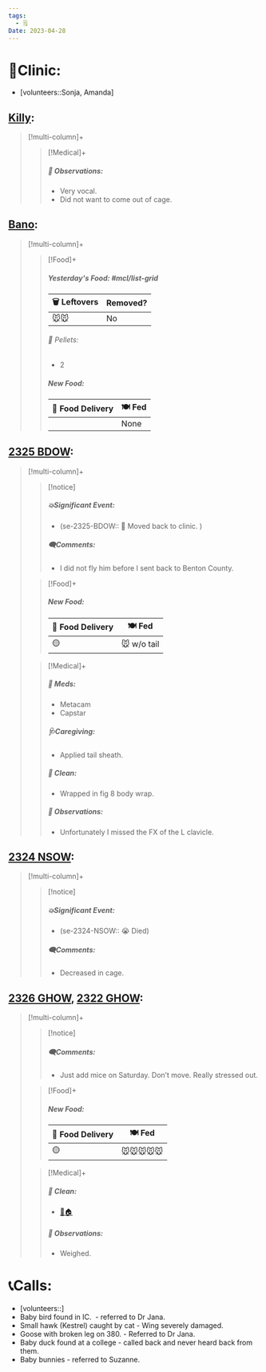 ```yaml
---
tags:
  - 🗒️
Date: 2023-04-28
---
```


# 🏥Clinic:
- [volunteers::Sonja, Amanda]

## [Killy](../RARE%20Birds/Ed%20Birds/Killy.md):
> [!multi-column]+
>
>> [!Medical]+
>> ##### 🔭 Observations:
>> - Very vocal.
>> - Did not want to come out of cage.

## [Bano](../RARE%20Birds/Ed%20Birds/Bano.md):
> [!multi-column]+
>
>> [!Food]+
>> ##### Yesterday's Food: #mcl/list-grid
>> |🗑️ Leftovers| Removed?
>> |---|---|
>>|🐭🐭|No
>>
>>###### 💩 Pellets:
>>- 2
>>
>> ##### New Food:
>> |🚚 Food Delivery| 🍽️ Fed|
>> |---|---|
>>||None

## [2325 BDOW](../RARE%20Birds/2325%20BDOW.md):
> [!multi-column]+
>
>> [!notice]
>> ##### 💥Significant Event:
>> - (se-2325-BDOW:: 🏥 Moved back to clinic. )
>>
>> ##### 🗨️Comments:
>> - I did not fly him before I sent back to Benton County. 
>
>> [!Food]+
>> ##### New Food:
>> |🚚 Food Delivery| 🍽️ Fed|
>> |---|---|
>>|🟡|🐭 w/o tail
>
>> [!Medical]+
>> ##### 💊 Meds:
>> - Metacam
>> - Capstar
>>
>> ##### 🩺Caregiving:
>> - Applied tail sheath.
>>
>>##### 🫧 Clean:
>> - Wrapped in fig 8 body wrap. 
>>
>> ##### 🔭 Observations:
>> - Unfortunately I missed the FX of the L clavicle. 

## [2324 NSOW](../RARE%20Birds/2324%20NSOW.md):
> [!multi-column]+
>
>> [!notice]
>> ##### 💥Significant Event:
>> - (se-2324-NSOW:: 😭 Died)
>>
>> ##### 🗨️Comments:
>> - Decreased in cage.
>

## [2326 GHOW](../RARE%20Birds/2326%20GHOW.md), [2322 GHOW](../RARE%20Birds/2322%20GHOW.md):
> [!multi-column]+
>
>> [!notice]
>> ##### 🗨️Comments:
>> - Just add mice on Saturday. Don’t move. Really stressed out.
>
>> [!Food]+
>> ##### New Food:
>> |🚚 Food Delivery| 🍽️ Fed|
>> |---|---|
>>|🟡|🐭🐭🐭🐭🐭
>
>> [!Medical]+
>>##### 🫧 Clean:
>> - [🧼🏠](../Admin/Codes/Moved%20to%20clean%20cage.md)
>>
>> ##### 🔭 Observations:
>> - Weighed.

# 📞Calls:
- [volunteers::]
- Baby bird found in IC.  - referred to Dr Jana.
- Small hawk (Kestrel) caught by cat - Wing severely damaged.
- Goose with broken leg on 380. - Referred to Dr Jana.
- Baby duck found at a college - called back and never heard back from them.
- Baby bunnies - referred to Suzanne.
